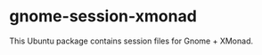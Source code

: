 gnome-session-xmonad
====================

This Ubuntu package contains session files for Gnome + XMonad.

